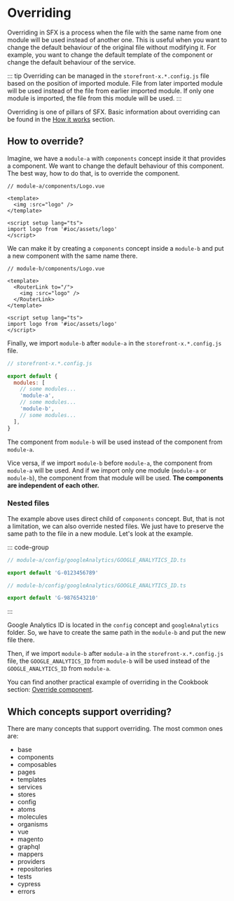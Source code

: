 # Overriding

Overriding in SFX is a process when the file with the same name from one module will be used instead of another one. This is useful when you want to change the default behaviour of the original file without modifying it. For example, you want to change the default template of the component or change the default behaviour of the service.

::: tip
Overriding can be managed in the `storefront-x.*.config.js` file based on the position of imported module. File from later imported module will be used instead of the file from earlier imported module. If only one module is imported, the file from this module will be used.
:::

Overriding is one of pillars of SFX. Basic information about overriding can be found in the [How it works](/getting-started/how-it-works#overriding) section.

## How to override?

Imagine, we have a `module-a` with `components` concept inside it that provides a component. We want to change the default behaviour of this component. The best way, how to do that, is to override the component.

```vue
// module-a/components/Logo.vue

<template>
  <img :src="logo" />
</template>

<script setup lang="ts">
import logo from '#ioc/assets/logo'
</script>
```

We can make it by creating a `components` concept inside a `module-b` and put a new component with the same name there.

```vue
// module-b/components/Logo.vue

<template>
  <RouterLink to="/">
    <img :src="logo" />
  </RouterLink>
</template>

<script setup lang="ts">
import logo from '#ioc/assets/logo'
</script>
```

Finally, we import `module-b` after `module-a` in the `storefront-x.*.config.js` file.

```js
// storefront-x.*.config.js

export default {
  modules: [
    // some modules...
    'module-a',
    // some modules...
    'module-b',
    // some modules...
  ],
}
```

The component from `module-b` will be used instead of the component from `module-a`.

Vice versa, if we import `module-b` before `module-a`, the component from `module-a` will be used. And if we import only one module (`module-a` or `module-b`), the component from that module will be used. **The components are independent of each other.**

### Nested files

The example above uses direct child of `components` concept. But, that is not a limitation, we can also override nested files. We just have to preserve the same path to the file in a new module. Let's look at the example.

::: code-group

```ts [module-a/.../GOOGLE_ANALYTICS_ID.ts]
// module-a/config/googleAnalytics/GOOGLE_ANALYTICS_ID.ts

export default 'G-0123456789'
```

```ts [module-b/.../GOOGLE_ANALYTICS_ID.ts]
// module-b/config/googleAnalytics/GOOGLE_ANALYTICS_ID.ts

export default 'G-9876543210'
```

:::

Google Analytics ID is located in the `config` concept and `googleAnalytics` folder. So, we have to create the same path in the `module-b` and put the new file there.

Then, if we import `module-b` after `module-a` in the `storefront-x.*.config.js` file, the `GOOGLE_ANALYTICS_ID` from `module-b` will be used instead of the `GOOGLE_ANALYTICS_ID` from `module-a`.

You can find another practical example of overriding in the Cookbook section: [Override component](/cookbook/override-component).

## Which concepts support overriding?

There are many concepts that support overriding. The most common ones are:

- base
- components
- composables
- pages
- templates
- services
- stores
- config
- atoms
- molecules
- organisms
- vue
- magento
- graphql
- mappers
- providers
- repositories
- tests
- cypress
- errors
